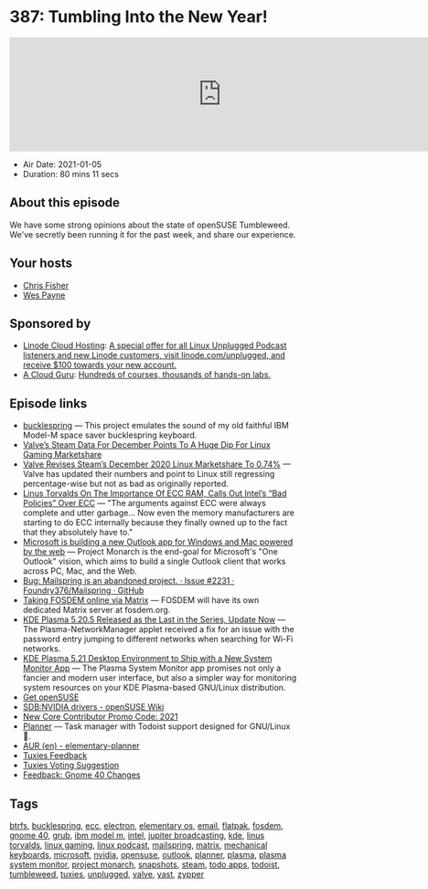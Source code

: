 # 387: Tumbling Into the New Year!

<iframe src="https://player.fireside.fm/v2/RUkczH-V+yyP9T_ry?theme=dark" width="740" height="200" frameborder="0" scrolling="no"></iframe>

* Air Date: 2021-01-05
* Duration: 80 mins 11 secs

## About this episode

We have some strong opinions about the state of openSUSE Tumbleweed. We've secretly been running it for the past week, and share our experience.

## Your hosts
* [Chris Fisher](https://linuxunplugged.com/hosts/chrislas)
* [Wes Payne](https://linuxunplugged.com/hosts/wes)

## Sponsored by

  * [Linode Cloud Hosting](https://linode.com/unplugged): [A special offer for all Linux Unplugged Podcast listeners and new Linode customers, visit linode.com/unplugged, and receive $100 towards your new account. ](https://linode.com/unplugged)
  * [A Cloud Guru](https://acloudguru.com): [Hundreds of courses, thousands of hands-on labs.](https://acloudguru.com)



## Episode links

  * [bucklespring](https://github.com/zevv/bucklespring "bucklespring") — This project emulates the sound of my old faithful IBM Model-M space saver bucklespring keyboard.
  * [Valve’s Steam Data For December Points To A Huge Dip For Linux Gaming Marketshare](https://www.phoronix.com/scan.php?page=news_item&px=Valve-Steam-December-2020 "Valve’s Steam Data For December Points To A Huge Dip For Linux Gaming Marketshare")
  * [Valve Revises Steam’s December 2020 Linux Marketshare To 0.74%](https://www.phoronix.com/scan.php?page=news_item&px=Valve-Revises-December-2020 "Valve Revises Steam’s December 2020 Linux Marketshare To 0.74%") — Valve has updated their numbers and point to Linux still regressing percentage-wise but not as bad as originally reported.
  * [Linus Torvalds On The Importance Of ECC RAM, Calls Out Intel’s “Bad Policies” Over ECC](https://www.phoronix.com/scan.php?page=news_item&px=Linus-Torvalds-ECC "Linus Torvalds On The Importance Of ECC RAM, Calls Out Intel’s “Bad Policies” Over ECC") — "The arguments against ECC were always complete and utter garbage... Now even the memory manufacturers are starting to do ECC internally because they finally owned up to the fact that they absolutely have to."
  * [Microsoft is building a new Outlook app for Windows and Mac powered by the web](https://www.windowscentral.com/project-monarch-outlook-web-universal-email-client-microsoft "Microsoft is building a new Outlook app for Windows and Mac powered by the web") — Project Monarch is the end-goal for Microsoft's "One Outlook" vision, which aims to build a single Outlook client that works across PC, Mac, and the Web.
  * [Bug: Mailspring is an abandoned project. · Issue #2231 · Foundry376/Mailspring · GitHub](https://github.com/Foundry376/Mailspring/issues/2231#issuecomment-746742048 "Bug: Mailspring is an abandoned project. · Issue #2231 · Foundry376/Mailspring · GitHub")
  * [Taking FOSDEM online via Matrix](https://matrix.org/blog/2021/01/04/taking-fosdem-online-via-matrix "Taking FOSDEM online via Matrix") — FOSDEM will have its own dedicated Matrix server at fosdem.org.
  * [KDE Plasma 5.20.5 Released as the Last in the Series, Update Now](https://9to5linux.com/kde-plasma-5-20-5-released-as-the-last-in-the-series-update-now "KDE Plasma 5.20.5 Released as the Last in the Series, Update Now") — The Plasma-NetworkManager applet received a fix for an issue with the password entry jumping to different networks when searching for Wi-Fi networks.
  * [KDE Plasma 5.21 Desktop Environment to Ship with a New System Monitor App](https://9to5linux.com/kde-plasma-5-21-desktop-environment-to-ship-with-a-new-system-monitor-app "KDE Plasma 5.21 Desktop Environment to Ship with a New System Monitor App") — The Plasma System Monitor app promises not only a fancier and modern user interface, but also a simpler way for monitoring system resources on your KDE Plasma-based GNU/Linux distribution.
  * [Get openSUSE](https://software.opensuse.org/distributions/tumbleweed "Get openSUSE")
  * [SDB:NVIDIA drivers - openSUSE Wiki](https://en.opensuse.org/SDB:NVIDIA_drivers "SDB:NVIDIA drivers - openSUSE Wiki")
  * [New Core Contributor Promo Code: 2021](https://jupitersignal.memberful.com/checkout?plan=52946&coupon=2021 "New Core Contributor Promo Code: 2021")
  * [Planner](https://useplanner.com/ "Planner") — Task manager with Todoist support designed for GNU/Linux 🚀.
  * [AUR (en) - elementary-planner](https://aur.archlinux.org/packages/elementary-planner/ "AUR \(en\) - elementary-planner")
  * [Tuxies Feedback](https://slexy.org/view/s20Wtxeof8 "Tuxies Feedback")
  * [Tuxies Voting Suggestion](https://slexy.org/view/s2h19LW4WQ "Tuxies Voting Suggestion")
  * [Feedback: Gnome 40 Changes](https://slexy.org/view/s27DsPKqJi "Feedback: Gnome 40 Changes")



## Tags

[btrfs](https://linuxunplugged.com/tags/btrfs), [bucklespring](https://linuxunplugged.com/tags/bucklespring), [ecc](https://linuxunplugged.com/tags/ecc), [electron](https://linuxunplugged.com/tags/electron), [elementary os](https://linuxunplugged.com/tags/elementary%20os), [email](https://linuxunplugged.com/tags/email), [flatpak](https://linuxunplugged.com/tags/flatpak), [fosdem](https://linuxunplugged.com/tags/fosdem), [gnome 40](https://linuxunplugged.com/tags/gnome%2040), [grub](https://linuxunplugged.com/tags/grub), [ibm model m](https://linuxunplugged.com/tags/ibm%20model%20m), [intel](https://linuxunplugged.com/tags/intel), [jupiter broadcasting](https://linuxunplugged.com/tags/jupiter%20broadcasting), [kde](https://linuxunplugged.com/tags/kde), [linus torvalds](https://linuxunplugged.com/tags/linus%20torvalds), [linux gaming](https://linuxunplugged.com/tags/linux%20gaming), [linux podcast](https://linuxunplugged.com/tags/linux%20podcast), [mailspring](https://linuxunplugged.com/tags/mailspring), [matrix](https://linuxunplugged.com/tags/matrix), [mechanical keyboards](https://linuxunplugged.com/tags/mechanical%20keyboards), [microsoft](https://linuxunplugged.com/tags/microsoft), [nvidia](https://linuxunplugged.com/tags/nvidia), [opensuse](https://linuxunplugged.com/tags/opensuse), [outlook](https://linuxunplugged.com/tags/outlook), [planner](https://linuxunplugged.com/tags/planner), [plasma](https://linuxunplugged.com/tags/plasma), [plasma system monitor](https://linuxunplugged.com/tags/plasma%20system%20monitor), [project monarch](https://linuxunplugged.com/tags/project%20monarch), [snapshots](https://linuxunplugged.com/tags/snapshots), [steam](https://linuxunplugged.com/tags/steam), [todo apps](https://linuxunplugged.com/tags/todo%20apps), [todoist](https://linuxunplugged.com/tags/todoist), [tumbleweed](https://linuxunplugged.com/tags/tumbleweed), [tuxies](https://linuxunplugged.com/tags/tuxies), [unplugged](https://linuxunplugged.com/tags/unplugged), [valve](https://linuxunplugged.com/tags/valve), [yast](https://linuxunplugged.com/tags/yast), [zypper](https://linuxunplugged.com/tags/zypper)